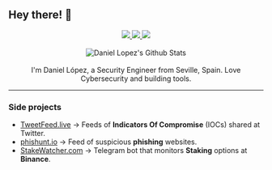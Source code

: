 ## Hey there! 👋
<div align="center">
  <a href="https://twitter.com/0xDanielLopez" target="_blank">
    <img src="https://img.shields.io/twitter/follow/0xDanielLopez?style=for-the-badge&label=Twitter&logo=twitter&logoColor=00AEFF&labelColor=black&color=1DA1F2">
  </a>
  
  <a href="https://www.linkedin.com/in/0xDanielLopez/" target="_blank">
    <img src="https://img.shields.io/badge/LinkedIn-blue?style=for-the-badge&logo=Linkedin&logoColor=00AEFF&labelColor=black&color=black">
  </a>
  
  <a href="https://etherscan.io/address/0xd3ba313cae412725921f07e12f878d2b49e4f758" target="_blank">
    <img src="https://img.shields.io/badge/ETH%20Address-blue?style=for-the-badge&logo=ethereum&logoColor=00AEFF&labelColor=black&color=black">
  </a>
<br><br>
  <img align="center" alt="Daniel Lopez's Github Stats" src="https://github-readme-stats-ksih.vercel.app
/api?username=0xDanielLopez&show_icons=true&title_color=3996ff&icon_color=79ff97&text_color=fff&bg_color=151515" />
<br><br>
  I'm Daniel López, a Security Engineer from Seville, Spain. Love Cybersecurity and building tools.
 </div>
 <hr>

### Side projects

* [TweetFeed.live](https://tweetfeed.live/) → Feeds of <b>Indicators Of Compromise</b> (IOCs) shared at Twitter.
* [phishunt.io](https://phishunt.io/) → Feed of suspicious <b>phishing</b> websites.
* [StakeWatcher.com](https://stakewatcher.com) → Telegram bot that monitors <b>Staking</b> options at <b>Binance</b>.
